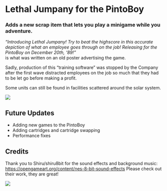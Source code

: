 # Lethal Jumpany for the PintoBoy
### Adds a new scrap item that lets you play a minigame while you adventure.

<i> “Introducing Lethal Jumpany! Try to beat the highscore in this accurate depiction of what an employee goes through on the job! Releasing for the PintoBoy on December 20th, ‘89!”<br></i> 
is what was written on an old poster advertising the game.

Sadly, production of this “training software” was stopped by the Company after the first wave distracted employees on the job so much that they had to be let go before making a profit.

Some units can still be found in facilities scattered around the solar system. 

![](https://i.imgur.com/Jm7B8ZL.gif)


## Future Updates
- Adding new games to the PintoBoy
- Adding cartridges and cartridge swapping
- Performance fixes

## Credits
Thank you to Shiru/shiru8bit for the sound effects and background music: https://opengameart.org/content/nes-8-bit-sound-effects 
Please check out their work, they are great!

![](https://i.imgur.com/G1Yvh5E.png)